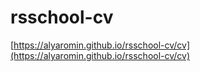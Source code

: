 # rsschool-cv

[https://alyaromin.github.io/rsschool-cv/cv](https://alyaromin.github.io/rsschool-cv/cv)